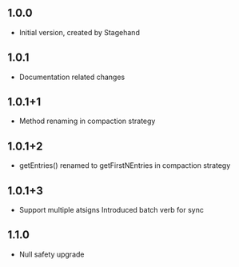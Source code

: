 ## 1.0.0

- Initial version, created by Stagehand

## 1.0.1

- Documentation related changes

## 1.0.1+1

- Method renaming in compaction strategy

## 1.0.1+2

- getEntries() renamed to getFirstNEntries in compaction strategy

## 1.0.1+3
- Support multiple atsigns
  Introduced batch verb for sync
  
## 1.1.0
- Null safety upgrade
